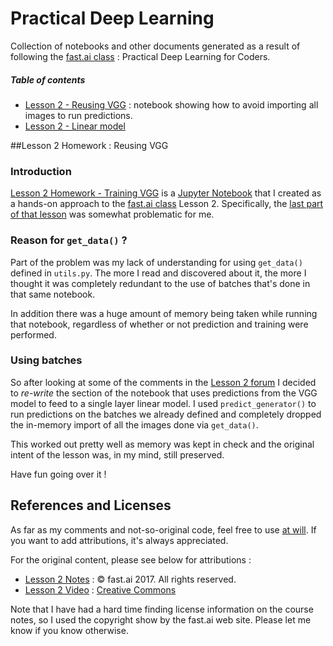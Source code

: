 # Practical Deep Learning

Collection of notebooks and other documents generated as a result of following the [fast.ai class](http://course.fast.ai) : Practical Deep Learning for Coders.

##### Table of contents

* [Lesson 2 - Reusing VGG](#lesson2-reusingvgg) : notebook showing how to avoid importing all images to run predictions.
* [Lesson 2 - Linear model]()

<a name="lesson2-reusingvgg"/>
##Lesson 2 Homework : Reusing VGG

### Introduction

[Lesson 2 Homework - Training VGG](Lesson2/Lesson%202%20-%20Training%20VGG.ipynb) is a [Jupyter Notebook](https://jupyter.org) that I created as a hands-on approach to the [fast.ai class](http://course.fast.ai) Lesson 2.  Specifically, the [last part of that lesson](https://youtu.be/e3aM6XTekJc?t=1h29m41s) was somewhat problematic for me.

### Reason for `get_data()` ?

Part of the problem was my lack of understanding for using `get_data()` defined in `utils.py`. The more I read and discovered about it, the more I thought it was completely redundant to the use of batches that's done in that same notebook.

In addition there was a huge amount of memory being taken while running that notebook, regardless of whether or not prediction and training were performed.

### Using batches

So after looking at some of the comments in the [Lesson 2 forum](http://forums.fast.ai/t/lesson-2-discussion/161) I decided to *re-write* the section of the notebook that uses predictions from the VGG model to feed to a single layer linear model. I used `predict_generator()` to run predictions on the batches we already defined and completely dropped the in-memory import of all the images done via `get_data()`.

This worked out pretty well as memory was kept in check and the original intent of the lesson was, in my mind, still preserved.

Have fun going over it ! 

## References and Licenses

As far as my comments and not-so-original code, feel free to use [at will](COPYING.WTFPL). If you want to add attributions, it's always appreciated.

For the original content, please see below for attributions :

* [Lesson 2 Notes](http://wiki.fast.ai/index.php/Lesson_2_Notes) : © fast.ai 2017. All rights reserved.
* [Lesson 2 Video](https://youtu.be/e3aM6XTekJc) : [Creative Commons](https://creativecommons.org/)

Note that I have had a hard time finding license information on the course notes, so I used the copyright show by the fast.ai web site. Please let me know if you know otherwise.
